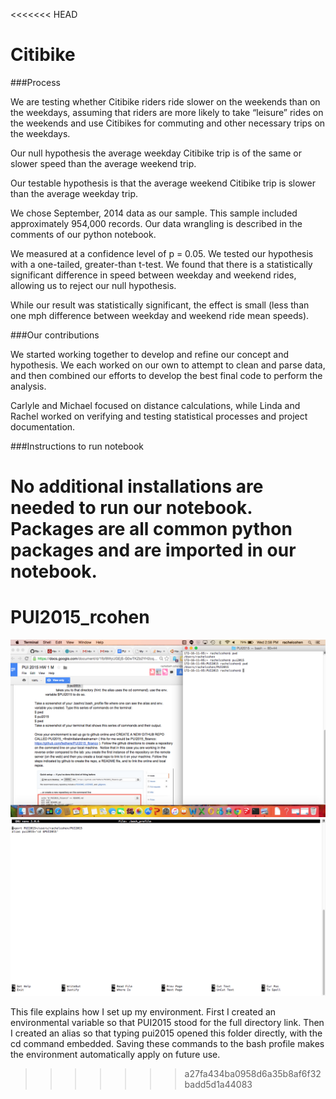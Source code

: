<<<<<<< HEAD
# Citibike

###Process

We are testing whether Citibike riders ride slower on the weekends than on the weekdays, assuming that riders are more likely to take “leisure” rides on the weekends and use Citibikes for commuting and other necessary trips on the weekdays.

Our null hypothesis the average weekday Citibike trip is of the same or slower speed than the average weekend trip.

Our testable hypothesis is that the average weekend Citibike trip is slower than the average weekday trip.

We chose September, 2014 data as our sample. This sample included approximately 954,000 records. Our data wrangling is described in the comments of our python notebook.

We measured at a confidence level of p = 0.05. We tested our hypothesis with a one-tailed, greater-than t-test. We found that there is a statistically significant difference in speed between weekday and weekend rides, allowing us to reject our null hypothesis. 

While our result was statistically significant, the effect is small (less than one mph difference between weekday and weekend ride mean speeds).

###Our contributions

We started working together to develop and refine our concept and hypothesis. We each worked on our own to attempt to clean and parse data, and then combined our efforts to develop the best final code to perform the analysis. 

Carlyle and Michael focused on distance calculations, while Linda and Rachel worked on verifying and testing statistical processes and project documentation.

###Instructions to run notebook

No additional installations are needed to run our notebook. Packages are all common python packages and are imported in our notebook.
=======
# PUI2015_rcohen
![Alt text](bash.png)
![Alt text](profile.png)

This file explains how I set up my environment. First I created an environmental variable so that PUI2015 stood for the full directory link. Then I created an alias so that typing pui2015 opened this folder directly, with the cd command embedded. Saving these commands to the bash profile makes the environment automatically apply on future use.

>>>>>>> a27fa434ba0958d6a35b8af6f32badd5d1a44083
